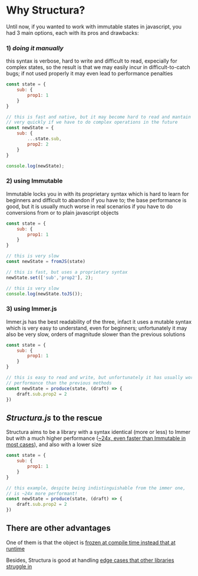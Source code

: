 # Why Structura?

Until now, if you wanted to work with immutable states in javascript, you had 3 main options, each with its pros and drawbacks:

### 1) *doing it manually*

this syntax is verbose, hard to write and difficult to read, expecially for complex states, so the result is that we may easily incur in difficult-to-catch bugs; if not used properly it may even lead to performance penalties

```javascript
const state = {
    sub: {
        prop1: 1
    }
}

// this is fast and native, but it may become hard to read and mantain
// very quickly if we have to do complex operations in the future
const newState = {
    sub: {
        ...state.sub,
        prop2: 2
    }
}

console.log(newState);
```

### 2) using Immutable

Immutable locks you in with its proprietary syntax which is hard to learn for beginners and difficult to abandon if you have to; the base performance is good, but it is usually much worse in real scenarios if you have to do conversions from or to plain javascript objects 

```javascript
const state = {
    sub: {
        prop1: 1
    }
}

// this is very slow
const newState = fromJS(state) 

// this is fast, but uses a proprietary syntax
newState.set(['sub','prop2'], 2); 

// this is very slow
console.log(newState.toJS()); 
```

### 3) using Immer.js

Immer.js has the best readability of the three, infact it uses a mutable syntax which is very easy to understand, even for beginners; unfortunately it may also be very slow, orders of magnitude slower than the previous solutions

```javascript
const state = {
    sub: {
        prop1: 1
    }
}

// this is easy to read and write, but unfortunately it has usually worse
// performance than the previous methods
const newState = produce(state, (draft) => {
    draft.sub.prop2 = 2
})
```

## *Structura.js* to the rescue

Structura aims to be a library with a syntax identical (more or less) to Immer but with a much higher performance ([~24x, even faster than Immutable in most cases](./benchmarks.md)), and also with a lower size

```javascript
const state = {
    sub: {
        prop1: 1
    }
}

// this example, despite being indistinguishable from the immer one,
// is ~24x more performant!
const newState = produce(state, (draft) => {
    draft.sub.prop2 = 2
})
```
## There are other advantages

One of them is that the object is [frozen at compile time instead that at runtime](./freezing.md)

Besides, Structura is good at handling [edge cases that other libraries struggle in](./edge-cases.md)
